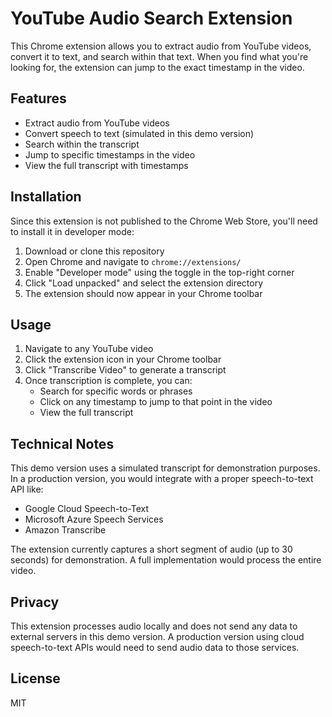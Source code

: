 # YouTube Audio Search Extension

This Chrome extension allows you to extract audio from YouTube videos, convert it to text, and search within that text. When you find what you're looking for, the extension can jump to the exact timestamp in the video.

## Features

- Extract audio from YouTube videos
- Convert speech to text (simulated in this demo version)
- Search within the transcript
- Jump to specific timestamps in the video
- View the full transcript with timestamps

## Installation

Since this extension is not published to the Chrome Web Store, you'll need to install it in developer mode:

1. Download or clone this repository
2. Open Chrome and navigate to `chrome://extensions/`
3. Enable "Developer mode" using the toggle in the top-right corner
4. Click "Load unpacked" and select the extension directory
5. The extension should now appear in your Chrome toolbar

## Usage

1. Navigate to any YouTube video
2. Click the extension icon in your Chrome toolbar
3. Click "Transcribe Video" to generate a transcript
4. Once transcription is complete, you can:
   - Search for specific words or phrases
   - Click on any timestamp to jump to that point in the video
   - View the full transcript

## Technical Notes

This demo version uses a simulated transcript for demonstration purposes. In a production version, you would integrate with a proper speech-to-text API like:

- Google Cloud Speech-to-Text
- Microsoft Azure Speech Services
- Amazon Transcribe

The extension currently captures a short segment of audio (up to 30 seconds) for demonstration. A full implementation would process the entire video.

## Privacy

This extension processes audio locally and does not send any data to external servers in this demo version. A production version using cloud speech-to-text APIs would need to send audio data to those services.

## License

MIT
